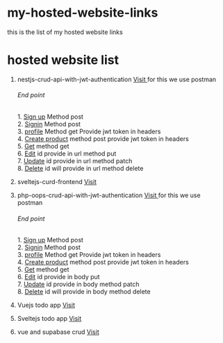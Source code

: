 # my-hosted-website-links
this is the list of my hosted website links 

# hosted website list
 1. nestjs-crud-api-with-jwt-authentication <a href="https://nestjs-crud-api.herokuapp.com/product/products" target="_blank"> Visit </a> for this we use postman
               <h6>End point</h6>
                 1. <a href="https://nestjs-crud-api.herokuapp.com/auth/signup" target="_blank">Sign up</a> Method post <br />
                 2. <a href="https://nestjs-crud-api.herokuapp.com/auth/signin" target="_blank">Signin</a> Method post <br />
                 3. <a href="https://nestjs-crud-api.herokuapp.com/auth/me" target="_blank">profile</a> Method get Provide jwt token in headers  <br />
                 4. <a href="https://nestjs-crud-api.herokuapp.com/product/products" target="_blank">Create product</a> method post provide jwt token in headers  <br />
                 5. <a href="https://nestjs-crud-api.herokuapp.com/product/products" target="_blank">Get</a> method get <br />
                 6. <a href="https://nestjs-crud-api.herokuapp.com/product/products/621a57f92565178cdc3da805" target="_blank">Edit</a> id provide in url method  put<br />
                 7. <a href="https://nestjs-crud-api.herokuapp.com/auth/update/621a57f92565178cdc3da805" target="_blank">Update</a> id provide in url method patch <br />
                 8. <a href="https://nestjs-crud-api.herokuapp.com/auth/delete/621a57f92565178cdc3da805" target="_blank">Delete</a> id will provide in url method delete <br />
                 
                 
 2. sveltejs-curd-frontend <a href="https://sveltejs-crud.netlify.app/#/" target="_blank"> Visit </a>
 3. php-oops-crud-api-with-jwt-authentication <a href="https://nuxt-app123.000webhostapp.com/php-api-with-jwt-auth/" target="_blank"> Visit </a> for this we use postman
               <h6>End point</h6>
                 1. <a href="https://nuxt-app123.000webhostapp.com/php-api-with-jwt-auth/auth-file/create-user.php" target="_blank">Sign up</a> Method post <br />
                 2. <a href="https://nuxt-app123.000webhostapp.com/php-api-with-jwt-auth/auth-file/login-user.php" target="_blank">Signin</a> Method post <br />
                 3. <a href="https://nuxt-app123.000webhostapp.com/php-api-with-jwt-auth/auth-file/read-user.php" target="_blank">profile</a> Method get Provide jwt token in headers  <br />
                 4. <a href="https://nuxt-app123.000webhostapp.com/php-api-with-jwt-auth/crud-file/create-product.php" target="_blank">Create product</a> method post provide jwt token in headers  <br />
                 5. <a href="https://nuxt-app123.000webhostapp.com/php-api-with-jwt-auth/crud-file/get-all-products.php" target="_blank">Get</a> method get <br />
                 6. <a href="https://nuxt-app123.000webhostapp.com/php-api-with-jwt-auth/crud-file/get-single-products.php" target="_blank">Edit</a> id provide in body  put<br />
                 7. <a href="https://nuxt-app123.000webhostapp.com/php-api-with-jwt-auth/crud-file/update-products.php" target="_blank">Update</a> id provide in body  method patch <br />
                 8. <a href="https://nuxt-app123.000webhostapp.com/php-api-with-jwt-auth/crud-file/delete-products.php" target="_blank">Delete</a> id will provide in body method   delete <br />
  4. Vuejs todo app <a href="https://vuejs-todo-app-six.vercel.app/" target="_blank">Visit</a> 
  5. Sveltejs todo app <a href="https://todo-app-sveltes.vercel.app/" target="_blank">Visit</a> 
  6. vue and supabase crud <a href="https://vue-supabase-crud.netlify.app/?#/" target="_blank">Visit</a>
     
   
